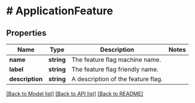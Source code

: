 # # ApplicationFeature

## Properties

Name | Type | Description | Notes
------------ | ------------- | ------------- | -------------
**name** | **string** | The feature flag machine name. |
**label** | **string** | The feature flag friendly name. |
**description** | **string** | A description of the feature flag. |

[[Back to Model list]](../../README.md#models) [[Back to API list]](../../README.md#endpoints) [[Back to README]](../../README.md)
